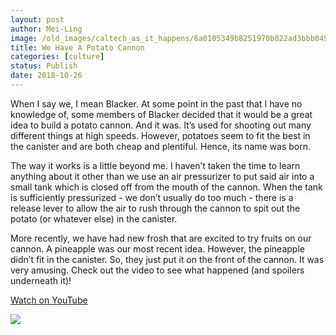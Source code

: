```yaml
---
layout: post
author: Mei-Ling
image: /old_images/caltech_as_it_happens/6a0105349b8251970b022ad3bbb049200b.jpg
title: We Have A Potato Cannon
categories: [culture]
status: Publish
date: 2018-10-26
---
```


When I say we, I mean Blacker. At some point in the past that I have no knowledge of, some members of Blacker decided that it would be a great idea to build a potato cannon. And it was. It’s used for shooting out many different things at high speeds. However, potatoes seem to fit the best in the canister and are both cheap and plentiful. Hence, its name was born.

The way it works is a little beyond me. I haven’t taken the time to learn anything about it other than we use an air pressurizer to put said air into a small tank which is closed off from the mouth of the cannon. When the tank is sufficiently pressurized - we don’t usually do too much - there is a release lever to allow the air to rush through the cannon to spit out the potato (or whatever else) in the canister.

More recently, we have had new frosh that are excited to try fruits on our cannon. A pineapple was our most recent idea. However, the pineapple didn’t fit in the canister. So, they just put it on the front of the cannon. It was very amusing. Check out the video to see what happened (and spoilers underneath it)!

[Watch on YouTube](https://www.youtube.com/watch?v=9rRFvgHI6wE)


![](/old_images/6a01bb09a3c88f970d022ad375f477200c-pi.jpg)
